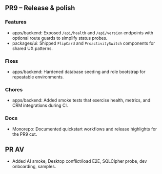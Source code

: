 ## PR9 – Release & polish

### Features
- apps/backend: Exposed `/api/health` and `/api/version` endpoints with optional route guards to simplify status probes.
- packages/ui: Shipped `FlipCard` and `ProactivitySwitch` components for shared UX patterns.

### Fixes
- apps/backend: Hardened database seeding and role bootstrap for repeatable environments.

### Chores
- apps/backend: Added smoke tests that exercise health, metrics, and CRM integrations during CI.

### Docs
- Monorepo: Documented quickstart workflows and release highlights for the PR9 cut.

## PR AV
- Added AI smoke, Desktop conflict/load E2E, SQLCipher probe, dev onboarding, samples.
